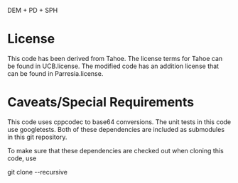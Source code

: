 DEM + PD + SPH

# License #
This code has been derived from Tahoe.  The license terms for Tahoe can be found in
UCB.license.  The modified code has an addition license that can be found in Parresia.license.

# Caveats/Special Requirements #
This code uses cppcodec to base64 conversions.  The unit tests in this code use googletests.
Both of these dependencies are included as submodules in this git repository.

To make sure that these dependencies are checked out when cloning this code, use

git clone --recursive





